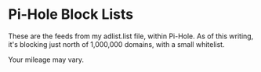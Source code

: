 # Pi-Hole Block Lists

These are the feeds from my adlist.list file, within Pi-Hole. As of this writing, it's blocking just north of 1,000,000 domains, with a small whitelist. 

Your mileage may vary.
